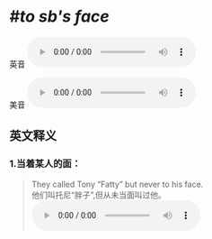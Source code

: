# ***\#to sb's face*** 
英音
<audio src="./media/to sb's face1_AAC.aac" controls="controls"></audio>

美音
<audio src="./media/to sb's face2_AAC.aac" controls="controls"></audio>



  

英文释义
---
### 1.**当着某人的面：**  

 > They called Tony “Fatty” but never to his face.  
 > 他们叫托尼“胖子”,但从未当面叫过他。    
<audio src="./media/face-6.aac" controls="controls"></audio>


